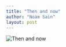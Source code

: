 ```yaml
---
title: "Then and now"
author: "Noam Sain"
layout: post
---
```


![Then and now](https://3.bp.blogspot.com/_8aN4krk1nsk/TG-_YOZJtYI/AAAAAAAAAbY/TQNEvOhF6Gw/s1600/20100308.jpg "Then and now")
